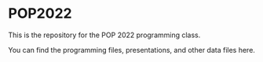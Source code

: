 # POP2022
This is the repository for the POP 2022 programming class.

You can find the programming files, presentations, and other data files here.

